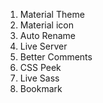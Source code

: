 1. Material Theme
2. Material icon
3. Auto Rename
4. Live Server
5. Better Comments
6. CSS Peek
7. Live Sass
8. Bookmark
